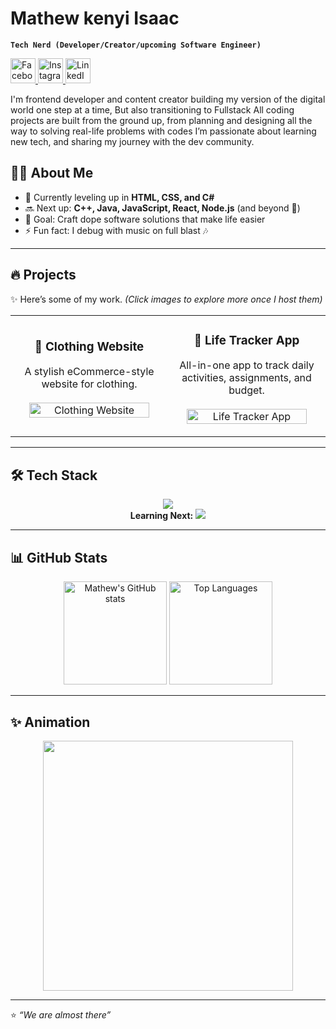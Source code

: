 # Mathew kenyi Isaac

**`Tech Nerd (Developer/Creator/upcoming Software Engineer)`**
  


  <a href="https://mathewkenyi07">
    <img src="https://cdn.jsdelivr.net/gh/devicons/devicon/icons/facebook/facebook-original.svg" width="40" height="40" alt="Facebook"/>
  </a>
  <a href="https://instagram.com/mathewkenyi07?igsh=eXNicGdIMW9nOGw3">
    <img src="https://skillicons.dev/icons?i=instagram" width="40" height="40" alt="Instagram"/>
  </a>
  <a href="https://www.linkedin.com/in/mathew-kenyi-a60496345/">
    <img src="https://skillicons.dev/icons?i=linkedin" width="40" height="40" alt="LinkedIn"/>
  </a>






I'm frontend developer and content creator building my version of the digital world one step at a time, But also transitioning to Fullstack 
All coding projects are built from the ground up, from planning and designing all the way to solving real-life problems with codes
I’m passionate about learning new tech, and sharing my journey with the dev community.  

## 🧑‍💻 About Me  
- 🌱 Currently leveling up in **HTML, CSS, and C#**  
- 🔜 Next up: **C++, Java, JavaScript, React, Node.js** (and beyond 👀)  
- 🎯 Goal: Craft dope software solutions that make life easier  
- ⚡ Fun fact: I debug with music on full blast 🎶  

---

## 🔥 Projects  

✨ Here’s some of my work. *(Click images to explore more once I host them)*  

<table>
  <tr>
    <td width="50%">
      <h3 align="center">👕 Clothing Website</h3>
      <p align="center">
        A stylish eCommerce-style website for clothing.  
        <br />
        <br />
        <img src="your-image-link-here" width="90%" alt="Clothing Website"/>
      </p>
    </td>
    <td width="50%">
      <h3 align="center">📅 Life Tracker App</h3>
      <p align="center">
        All-in-one app to track daily activities, assignments, and budget.  
        <br />
        <br />
        <img src="" width="90%" alt="Life Tracker App"/>
      </p>
    </td>
  </tr>
</table>

---

## 🛠 Tech Stack  

<p align="center">
  <!-- Languages -->
  <img src="https://skillicons.dev/icons?i=html,css,cs" /><br>
  <b>Learning Next:</b>  
  <img src="https://skillicons.dev/icons?i=cpp,java,js,react,nodejs" />
</p>

---

## 📊 GitHub Stats  

<p align="center">
  <img src="https://github-readme-stats.vercel.app/api?username=YOUR-GITHUB-USERNAME&show_icons=true&theme=tokyonight" alt="Mathew's GitHub stats" height="165"/>
  <img src="https://github-readme-stats.vercel.app/api/top-langs/?username=YOUR-GITHUB-USERNAME&layout=compact&theme=tokyonight" alt="Top Languages" height="165"/>
</p>

---


## ✨ Animation  

<p align="center">
  <img src="https://media.giphy.com/media/qgQUggAC3Pfv687qPC/giphy.gif" width="400"/>
</p>

---

⭐️ *“We are almost there”*  
